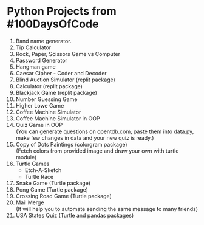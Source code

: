 # Python Projects from #100DaysOfCode


1. Band name generator.
2. Tip Calculator
3. Rock, Paper, Scissors Game vs Computer
4. Password Generator
5. Hangman game
6. Caesar Cipher - Coder and Decoder
7. Blind Auction Simulator (replit package)
8. Calculator (replit package)
9. Blackjack Game (replit package)
10. Number Guessing Game
11. Higher Lowe Game
12. Coffee Machine Simulator
13. Coffee Machine Simulator in OOP
14. Quiz Game in OOP   
    (You can generate questions on opentdb.com, paste them into data.py, make few changes in data and your new quiz is ready.)
15. Copy of Dots Paintings (colorgram package)  
    (Fetch colors from provided image and draw your own with turtle module)
16. Turtle Games
    * Etch-A-Sketch
    * Turtle Race
17. Snake Game (Turtle package)
18. Pong Game (Turtle package)
19. Crossing Road Game (Turtle package)
20. Mail Merge  
    (It will help you to automate sending the same message to many friends)
21. USA States Quiz (Turtle and pandas packages)